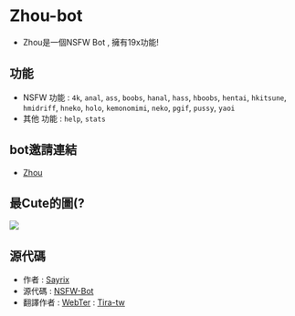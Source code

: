 # Zhou-bot

- Zhou是一個NSFW Bot , 擁有19x功能!

## 功能

- NSFW 功能 : `4k`, `anal`, `ass`, `boobs`, `hanal`, `hass`, `hboobs`, `hentai`, `hkitsune`, `hmidriff`, `hneko`, `holo`, `kemonomimi`, `neko`, `pgif`, `pussy`, `yaoi`
- 其他 功能  : `help`, `stats`


## bot邀請連結

- [Zhou](https://discord.com/api/oauth2/authorize?client_id=961625300259721269&permissions=137439332416&scope=bot)


## 最Cute的圖(?

<img src="https://cdn.discordapp.com/attachments/952442110005633044/962684324765896724/97091100_p9_master1200.jpg"></div>

## 源代碼

- 作者 : [Sayrix](https://github.com/Sayrix/)
- 源代碼 : [NSFW-Bot](https://github.com/Sayrix/NSFW-Bot)
- 翻譯作者 : [WebTer](https://webter.cf/Webter.bots/webter.bot.html) : [Tira-tw](https://github.com/Tira-tw)
